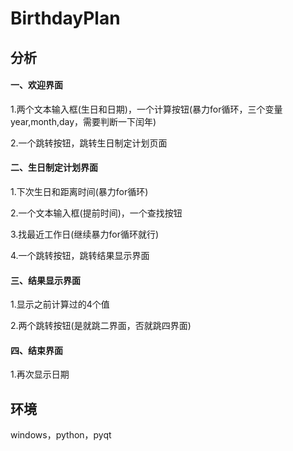 # BirthdayPlan

## 分析

#### 一、欢迎界面

1.两个文本输入框(生日和日期)，一个计算按钮(暴力for循环，三个变量year,month,day，需要判断一下闰年)

2.一个跳转按钮，跳转生日制定计划页面

#### 二、生日制定计划界面

1.下次生日和距离时间(暴力for循环)

2.一个文本输入框(提前时间)，一个查找按钮

3.找最近工作日(继续暴力for循环就行)

4.一个跳转按钮，跳转结果显示界面

#### 三、结果显示界面

1.显示之前计算过的4个值

2.两个跳转按钮(是就跳二界面，否就跳四界面)

#### 四、结束界面

1.再次显示日期

## 环境
windows，python，pyqt
